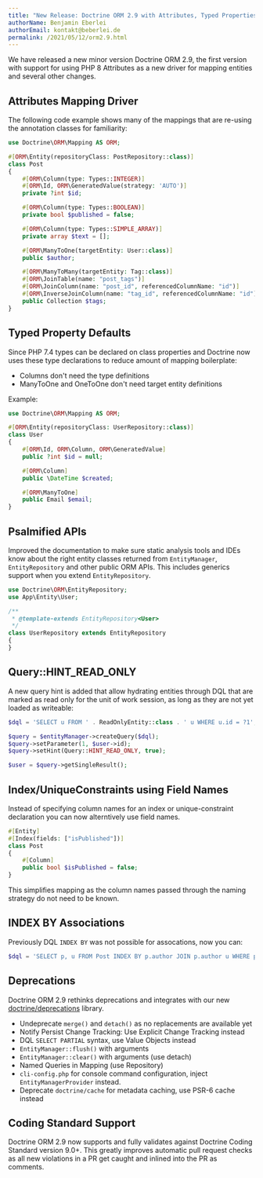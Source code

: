```yaml
---
title: "New Release: Doctrine ORM 2.9 with Attributes, Typed Properties, more"
authorName: Benjamin Eberlei
authorEmail: kontakt@beberlei.de
permalink: /2021/05/12/orm2.9.html
---
```


We have released a new minor version Doctrine ORM 2.9, the first version with
support for using PHP 8 Attributes as a new driver for mapping entities
and several other changes.

## Attributes Mapping Driver

The following code example shows many of the mappings that are re-using
the annotation classes for familiarity:

```php
use Doctrine\ORM\Mapping AS ORM;

#[ORM\Entity(repositoryClass: PostRepository::class)]
class Post
{
    #[ORM\Column(type: Types::INTEGER)]
    #[ORM\Id, ORM\GeneratedValue(strategy: 'AUTO')]
    private ?int $id;

    #[ORM\Column(type: Types::BOOLEAN)]
    private bool $published = false;

    #[ORM\Column(type: Types::SIMPLE_ARRAY)]
    private array $text = [];

    #[ORM\ManyToOne(targetEntity: User::class)]
    public $author;

    #[ORM\ManyToMany(targetEntity: Tag::class)]
    #[ORM\JoinTable(name: "post_tags")]
    #[ORM\JoinColumn(name: "post_id", referencedColumnName: "id")]
    #[ORM\InverseJoinColumn(name: "tag_id", referencedColumnName: "id")]
    public Collection $tags;
}
```

## Typed Property Defaults

Since PHP 7.4 types can be declared on class properties and Doctrine now
uses these type declarations to reduce amount of mapping boilerplate:

- Columns don't need the type definitions
- ManyToOne and OneToOne don't need target entity definitions

Example:

```php
use Doctrine\ORM\Mapping AS ORM;

#[ORM\Entity(repositoryClass: UserRepository::class)]
class User
{
    #[ORM\Id, ORM\Column, ORM\GeneratedValue]
    public ?int $id = null;

    #[ORM\Column]
    public \DateTime $created;

    #[ORM\ManyToOne]
    public Email $email;
}
```

## Psalmified APIs

Improved the documentation to make sure static analysis tools and IDEs know
about the right entity classes returned from `EntityManager`,
`EntityRepository` and other public ORM APIs. This includes generics support
when you extend `EntityRepository`.

```php
use Doctrine\ORM\EntityRepository;
use App\Entity\User;

/**
 * @template-extends EntityRepository<User>
 */
class UserRepository extends EntityRepository
{
}
```

## Query::HINT_READ_ONLY

A new query hint is added that allow hydrating entities through DQL that are
marked as read only for the unit of work session, as long as they are not yet
loaded as writeable:

```php
$dql = 'SELECT u FROM ' . ReadOnlyEntity::class . ' u WHERE u.id = ?1';

$query = $entityManager->createQuery($dql);
$query->setParameter(1, $user->id);
$query->setHint(Query::HINT_READ_ONLY, true);

$user = $query->getSingleResult();
```

## Index/UniqueConstraints using Field Names

Instead of specifying column names for an index or unique-constraint declaration
you can now alterntively use field names.

```php
#[Entity]
#[Index(fields: ["isPublished"])]
class Post
{
    #[Column]
    public bool $isPublished = false;
}
```

This simplifies mapping as the column names passed through the naming strategy
do not need to be known.

## INDEX BY Associations

Previously DQL `INDEX BY` was not possible for assocations, now you can:

```php
$dql = 'SELECT p, u FROM Post INDEX BY p.author JOIN p.author u WHERE p.id = 3';
```

## Deprecations

Doctrine ORM 2.9 rethinks deprecations and integrates with our new
[doctrine/deprecations](https://github.com/doctrine/deprecations/) library.

- Undeprecate `merge()` and `detach()` as no replacements are available yet
- Notify Persist Change Tracking: Use Explicit Change Tracking instead
- DQL `SELECT PARTIAL` syntax, use Value Objects instead
- `EntityManager::flush()` with arguments
- `EntityManager::clear()` with arguments (use detach)
- Named Queries in Mapping (use Repository)
- `cli-config.php` for console command configuration, inject `EntityManagerProvider` instead.
- Deprecate `doctrine/cache` for metadata caching, use PSR-6 cache instead

## Coding Standard Support

Doctrine ORM 2.9 now supports and fully validates against Doctrine Coding
Standard version 9.0+. This greatly improves automatic pull request checks as
all new violations in a PR get caught and inlined into the PR as comments.
